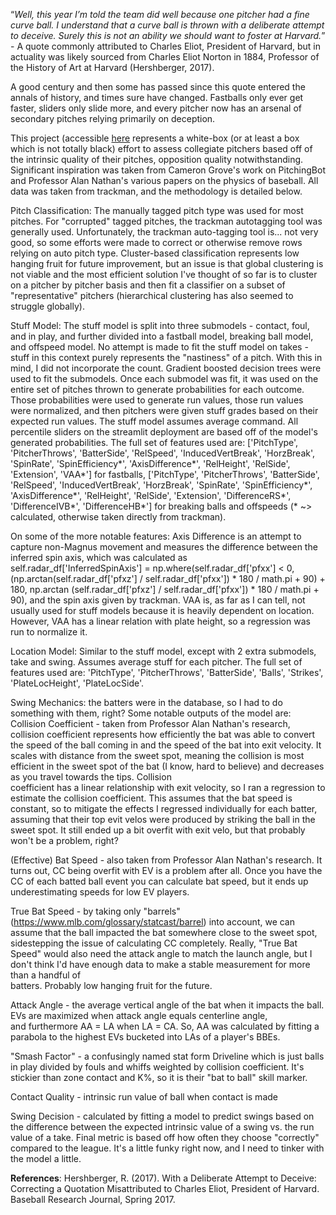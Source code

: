 “_Well, this year I’m told the team did well because one pitcher had a fine curve ball. I understand that a curve ball is thrown with a deliberate attempt to deceive. Surely this is not an ability we should want to foster at Harvard._” - A quote commonly attributed to Charles Eliot, President of Harvard, but in actuality was likely sourced from Charles Eliot Norton in 1884, Professor of the History of Art at Harvard (Hershberger, 2017).

A good century and then some has passed since this quote entered the annals of history, and times sure have changed. Fastballs only ever get faster, sliders only slide more, and every pitcher now has an arsenal of secondary pitches relying primarily on deception. 

This project (accessible [here](https://pitchgrader.streamlit.app/) represents a white-box (or at least a box which is not totally black) effort to assess collegiate pitchers based off of the intrinsic quality of their pitches, opposition quality notwithstanding. Significant inspiration was taken from Cameron Grove's work on PitchingBot and Professor Alan Nathan's various papers on the physics of baseball. All data was taken from trackman, and the methodology is detailed below. 

Pitch Classification: The manually tagged pitch type was used for most pitches. For "corrupted" tagged pitches, the trackman autotagging tool was generally used. Unfortunately, the trackman auto-tagging tool is... not very good, so some efforts were made to correct or otherwise remove rows relying on auto pitch type. Cluster-based classification represents low hanging fruit for future improvement, but an issue is that global clustering is not viable and the most efficient solution I've thought of so far is to cluster on a pitcher by pitcher basis and then fit a classifier on a subset of "representative" pitchers (hierarchical clustering has also seemed to struggle globally).

Stuff Model: The stuff model is split into three submodels - contact, foul, and in play, and further divided into a fastball model, breaking ball model, and offspeed model. No attempt is made to fit the stuff model on takes - stuff in this context purely represents the "nastiness" of a pitch. With this in mind, I did not incorporate the count. Gradient boosted decision trees were used to fit the submodels. Once each submodel was fit, it was used on the entire set of pitches thrown to generate probabilities for each outcome. Those probabilities were used to generate run values, those run values were normalized, and then pitchers were given stuff grades based on their expected run values. The stuff model assumes average command. All percentile sliders on the streamlit deployment are based off of the model's generated probabilities. The full set of features used are: \['PitchType', 'PitcherThrows', 'BatterSide', 'RelSpeed', 'InducedVertBreak', 'HorzBreak', 'SpinRate', 'SpinEfficiency*', 'AxisDifference*', 'RelHeight', 'RelSide', 'Extension', 'VAA*'\] for fastballs, \['PitchType', 'PitcherThrows', 'BatterSide', 'RelSpeed', 'InducedVertBreak', 'HorzBreak', 'SpinRate', 'SpinEfficiency*', 'AxisDifference*', 'RelHeight', 'RelSide', 'Extension', 'DifferenceRS*', 'DifferenceIVB*', 'DifferenceHB*'\] for breaking balls and offspeeds (* ~> calculated, otherwise taken directly from trackman). 

  On some of the more notable features: Axis Difference is an attempt to capture non-Magnus movement and measures the difference between the 
  inferred spin axis, which was calculated as        
                self.radar_df['InferredSpinAxis'] = np.where(self.radar_df['pfxx'] < 0,
                                                    (np.arctan(self.radar_df['pfxz'] / self.radar_df['pfxx']) * 180 / math.pi + 90) + 180,
                                                    np.arctan (self.radar_df['pfxz'] / self.radar_df['pfxx']) * 180 / math.pi + 90),
  and the spin axis given by trackman. VAA is, as far as I can tell, not usually used for stuff models because it is heavily dependent on 
  location. However, VAA has a linear relation with plate height, so a regression was run to normalize it. 
  
Location Model: Similar to the stuff model, except with 2 extra submodels, take and swing. Assumes average stuff for each pitcher. The full set of features used are: 'PitchType', 'PitcherThrows', 'BatterSide', 'Balls', 'Strikes', 'PlateLocHeight', 'PlateLocSide'.

Swing Mechanics: the batters were in the database, so I had to do something with them, right? Some notable outputs of the model are:
  Collision Coefficient - taken from Professor Alan Nathan's research, collision coefficient represents how efficiently the bat was able to 
  convert the speed of the ball coming in and the speed of the bat into exit velocity. It scales with distance from the sweet spot, meaning the    collision is most efficient in the sweet spot of the bat (I know, hard to believe) and decreases as you travel towards the tips. Collision     
  coefficient has a linear relationship with exit velocity, so I ran a regression to estimate the collision coefficient. This assumes that the 
  bat speed is constant, so to mitigate the effects I regressed individually for each batter, assuming that their top evit velos were produced 
  by striking the ball in the sweet spot. It still ended up a bit overfit with exit velo, but that probably won't be a problem, right?

  (Effective) Bat Speed - also taken from Professor Alan Nathan's research. It turns out, CC being overfit with EV is a problem after all. Once you have the 
  CC of each batted ball event you can calculate bat speed, but it ends up underestimating speeds for low EV players. 

  True Bat Speed - by taking only "barrels" (https://www.mlb.com/glossary/statcast/barrel) into account, we can assume that the ball impacted
  the bat somewhere close to the sweet spot, sidestepping the issue of calculating CC completely. Really, "True Bat Speed" would also need the     attack angle to match the launch angle, but I don't think I'd have enough data to make a stable measurement for more than a handful of       
  batters. Probably low hanging fruit for the future.

  Attack Angle - the average vertical angle of the bat when it impacts the ball. EVs are maximized when attack angle equals centerline angle,    
  and furthermore AA = LA when LA = CA. So, AA was calculated by fitting a parabola to the highest EVs bucketed into LAs of a player's BBEs.

  "Smash Factor" - a confusingly named stat form Driveline which is just balls in play divided by fouls and whiffs weighted by collision 
  coefficient. It's stickier than zone contact and K%, so it is their "bat to ball" skill marker.

  Contact Quality - intrinsic run value of ball when contact is made

  Swing Decision - calculated by fitting a model to predict swings based on the difference between the expected intrinsic 
  value of a swing vs. the run value of a take. Final metric is based off how often they choose "correctly" compared to the league. It's a 
  little funky right now, and I need to tinker with the model a little.

**References**:
Hershberger, R. (2017). With a Deliberate Attempt to Deceive: Correcting a Quotation Misattributed to Charles Eliot, President of Harvard. Baseball Research Journal, Spring 2017.
